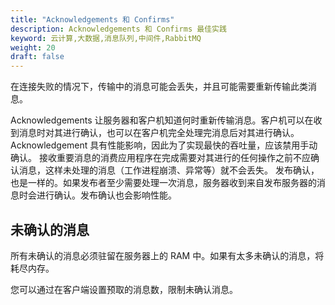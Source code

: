 ```yaml
---
title: "Acknowledgements 和 Confirms"
description: Acknowledgements 和 Confirms 最佳实践
keyword: 云计算,大数据,消息队列,中间件,RabbitMQ
weight: 20
draft: false
---
```


在连接失败的情况下，传输中的消息可能会丢失，并且可能需要重新传输此类消息。

Acknowledgements 让服务器和客户机知道何时重新传输消息。客户机可以在收到消息时对其进行确认，也可以在客户机完全处理完消息后对其进行确认。Acknowledgement 具有性能影响，因此为了实现最快的吞吐量，应该禁用手动确认。
接收重要消息的消费应用程序在完成需要对其进行的任何操作之前不应确认消息，这样未处理的消息（工作进程崩溃、异常等）就不会丢失。
发布确认，也是一样的。如果发布者至少需要处理一次消息，服务器收到来自发布服务器的消息时会进行确认。发布确认也会影响性能。

## 未确认的消息

所有未确认的消息必须驻留在服务器上的 RAM 中。如果有太多未确认的消息，将耗尽内存。

您可以通过在客户端设置预取的消息数，限制未确认消息。
